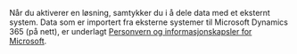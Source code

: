 Når du aktiverer en løsning, samtykker du i å dele data med et eksternt system. Data som er importert fra eksterne systemer til Microsoft Dynamics 365 (på nett), er underlagt [Personvern og informasjonskapsler for Microsoft](http://go.microsoft.com/fwlink/p/?LinkID=521839).